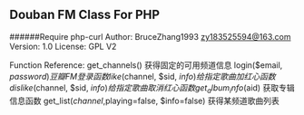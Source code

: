 Douban FM Class For PHP
-----------------------
######Require php-curl
		Author: BruceZhang1993 <zy183525594@163.com>
		Version: 1.0
		License: GPL V2

Function Reference:
		get_channels() 							获得固定的可用频道信息
		login($email, $password) 					豆瓣FM登录函数
		like($channel, $sid, $info) 					给指定歌曲加红心函数
		dislike($channel, $sid, $info) 					给指定歌曲取消红心函数
		get_album_info($aid) 						获取专辑信息函数
		get_list($channel,$playing=false, $info=false) 			获得某频道歌曲列表
